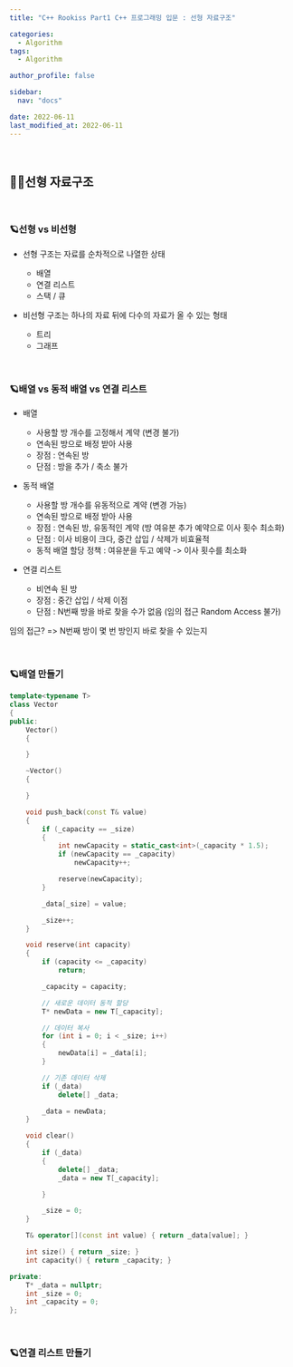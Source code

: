 ```yaml
---
title: "C++ Rookiss Part1 C++ 프로그래밍 입문 : 선형 자료구조"

categories:
  - Algorithm
tags:
  - Algorithm

author_profile: false

sidebar:
  nav: "docs"

date: 2022-06-11
last_modified_at: 2022-06-11
---
```


<br>

## 🙇‍♀️선형 자료구조



<br>


### 🪐선형 vs 비선형

* 선형 구조는 자료를 순차적으로 나열한 상태
    - 배열
    - 연결 리스트
    - 스택 / 큐

* 비선형 구조는 하나의 자료 뒤에 다수의 자료가 올 수 있는 형태
    - 트리
    - 그래프

    
<br>


### 🪐배열 vs 동적 배열 vs 연결 리스트

* 배열
    - 사용할 방 개수를 고정해서 계약 (변경 불가)
    - 연속된 방으로 배정 받아 사용
    - 장점 : 연속된 방
    - 단점 : 방을 추가 / 축소 불가

* 동적 배열
    - 사용할 방 개수를 유동적으로 계약 (변경 가능)
    - 연속된 방으로 배정 받아 사용
    - 장점 : 연속된 방, 유동적인 계약 (방 여유분 추가 예약으로 이사 횟수 최소화)
    - 단점 : 이사 비용이 크다, 중간 삽입 / 삭제가 비효율적
    - 동적 배열 할당 정책 : 여유분을 두고 예약 -> 이사 횟수를 최소화

* 연결 리스트
    - 비연속 된 방
    - 장점 : 중간 삽입 / 삭제 이점
    - 단점 : N번째 방을 바로 찾을 수가 없음 (임의 접근 Random Access 불가)

임의 접근? => N번째 방이 몇 번 방인지 바로 찾을 수 있는지


<br>


### 🪐배열 만들기

```cpp
template<typename T>
class Vector
{
public:
	Vector()
	{

	}

	~Vector()
	{

	}

	void push_back(const T& value)
	{
		if (_capacity == _size)
		{
			int newCapacity = static_cast<int>(_capacity * 1.5);
			if (newCapacity == _capacity)
				newCapacity++;

			reserve(newCapacity);
		}

		_data[_size] = value;

		_size++;
	}

	void reserve(int capacity)
	{
		if (capacity <= _capacity)
			return;

		_capacity = capacity;

		// 새로운 데이터 동적 할당
		T* newData = new T[_capacity];

		// 데이터 복사
		for (int i = 0; i < _size; i++)
		{
			newData[i] = _data[i];
		}

		// 기존 데이터 삭제
		if (_data)
			delete[] _data;

		_data = newData;
	}

	void clear()
	{
		if (_data)
		{
			delete[] _data;
			_data = new T[_capacity];

		}

		_size = 0;
	}

	T& operator[](const int value) { return _data[value]; }

	int size() { return _size; }
	int capacity() { return _capacity; }

private:
	T* _data = nullptr;
	int _size = 0;
	int _capacity = 0;
};
```


<br>


### 🪐연결 리스트 만들기
